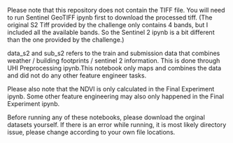 Please note that this repository does not contain the TIFF file. You will need to run Sentinel GeoTIFF ipynb first to download the processed tiff. (The original S2 Tiff provided by the challenge only contains 4 bands, but I included all the available bands. So the Sentinel 2 ipynb is a bit different than the one provided by the challenge.) 

data_s2 and sub_s2 refers to the train and submission data that combines weather / building footprints / sentinel 2 information. This is done through UHI Preprocessing ipynb.This notebook only maps and combines the data and did not do any other feature engineer tasks. 

Please also note that the NDVI is only calculated in the Final Experiment ipynb. Some other feature engineering may also only happened in the Final Experiment ipynb. 

Before running any of these notebooks, please download the orginal datasets yourself. If there is an error while running, it is most likely directory issue, please change according to your own file locations.

